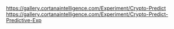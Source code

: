 https://gallery.cortanaintelligence.com/Experiment/Crypto-Predict
https://gallery.cortanaintelligence.com/Experiment/Crypto-Predict-Predictive-Exp
